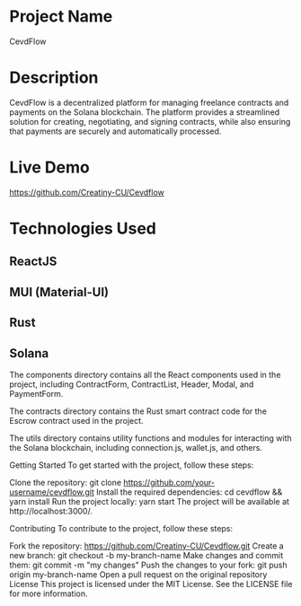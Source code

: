 # Project Name
CevdFlow

# Description
CevdFlow is a decentralized platform for managing freelance contracts and payments on the Solana blockchain. The platform provides a streamlined solution for creating, negotiating, and signing contracts, while also ensuring that payments are securely and automatically processed.

# Live Demo
https://github.com/Creatiny-CU/Cevdflow

# Technologies Used
## ReactJS
## MUI (Material-UI)
## Rust
## Solana

The components directory contains all the React components used in the project, including ContractForm, ContractList, Header, Modal, and PaymentForm.

The contracts directory contains the Rust smart contract code for the Escrow contract used in the project.

The utils directory contains utility functions and modules for interacting with the Solana blockchain, including connection.js, wallet.js, and others.

Getting Started
To get started with the project, follow these steps:

Clone the repository: git clone https://github.com/your-username/cevdflow.git
Install the required dependencies: cd cevdflow && yarn install
Run the project locally: yarn start
The project will be available at http://localhost:3000/.

Contributing
To contribute to the project, follow these steps:

Fork the repository: https://github.com/Creatiny-CU/Cevdflow.git
Create a new branch: git checkout -b my-branch-name
Make changes and commit them: git commit -m "my changes"
Push the changes to your fork: git push origin my-branch-name
Open a pull request on the original repository
License
This project is licensed under the MIT License. See the LICENSE file for more information.
